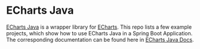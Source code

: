 # ECharts Java

[ECharts Java](https://github.com/IcePear-Jzx/ECharts-Java) is a wrapper library for [ECharts](https://echarts.apache.org/en/index.html). This repo lists a few example projects, which show how to use ECharts Java in a Spring Boot Application. The corresponding documentation can be found here in [ECharts Java Docs](https://github.com/IcePear-Jzx/ECharts-Java-Docs).